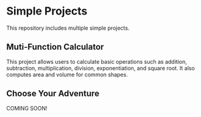 # Simple Projects

This repository includes multiple simple projects.

## Muti-Function Calculator

This project allows users to calculate basic operations such as addition, subtraction, multiplication, division, exponentiation, and square root. It also computes area and volume for common shapes.


## Choose Your Adventure

COMING SOON!
